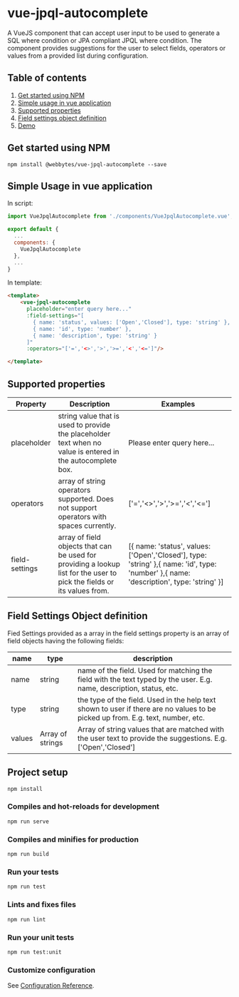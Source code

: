# vue-jpql-autocomplete

A VueJS component that can accept user input to be used to generate a SQL where condition or JPA compliant JPQL where condition. The component provides suggestions for the user to select fields, operators or values from a provided list during configuration.

## Table of contents
1. [Get started using NPM](#get-started-using-npm)
2. [Simple usage in vue application](#simple-usage-in-vue-application)
3. [Supported properties](#supported-properties)
4. [Field settings object definition](#field-settings-object-definition)
5. [Demo](https://webbytes.github.io/vue-jpql-autocomplete/demo.html)

## Get started using NPM
```
npm install @webbytes/vue-jpql-autocomplete --save
```
## Simple Usage in vue application
In script:
``` javascript
import VueJpqlAutocomplete from './components/VueJpqlAutocomplete.vue';

export default {
  ...
  components: {
    VueJpqlAutocomplete
  },
  ...
}
```
In template:
``` html
<template>
    <vue-jpql-autocomplete 
      placeholder="enter query here..." 
      :field-settings="[
        { name: 'status', values: ['Open','Closed'], type: 'string' },
        { name: 'id', type: 'number' },
        { name: 'description', type: 'string' }
      ]"
      :operators="['=','<>','>','>=','<','<=']"/>

</template>
```
## Supported properties
|Property|Description|Examples|
|---|---|---|
|placeholder|string value that is used to provide the placeholder text when no value is entered in the autocomplete box.|Please enter query here...|
|operators|array of string operators supported. Does not support operators with spaces currently.|['=','<>','>','>=','<','<=']|
|field-settings|array of field objects that can be used for providing a lookup list for the user to pick the fields or its values from.|[{ name: 'status', values: ['Open','Closed'], type: 'string' },{ name: 'id', type: 'number' },{ name: 'description', type: 'string' }]

## Field Settings Object definition
Fied Settings provided as a array in the field settings property is an array of field objects having the following fields:

|name|type|description|
|---|---|---|
|name|string|name of the field. Used for matching the field with the text typed by the user. E.g. name, description, status, etc.|
|type|string|the type of the field. Used in the help text shown to user if there are no values to be picked up from. E.g. text, number, etc.|
|values|Array of strings|Array of string values that are matched with the user text to provide the suggestions. E.g. ['Open','Closed']|

## Project setup
```
npm install
```

### Compiles and hot-reloads for development
```
npm run serve
```

### Compiles and minifies for production
```
npm run build
```

### Run your tests
```
npm run test
```

### Lints and fixes files
```
npm run lint
```

### Run your unit tests
```
npm run test:unit
```

### Customize configuration
See [Configuration Reference](https://cli.vuejs.org/config/).
